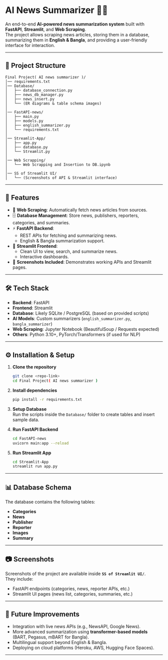 # AI News Summarizer 📰🤖

An end-to-end **AI-powered news summarization system** built with **FastAPI**, **Streamlit**, and **Web Scraping**.  
The project allows scraping news articles, storing them in a database, summarizing them in **English & Bangla**, and providing a user-friendly interface for interaction.  

---

## 📂 Project Structure

```
Final Project( AI news summarizer )/
│── requirements.txt
│── Database/
│   ├── database_connection.py
│   ├── news_db_manager.py
│   ├── news_insert.py
│   └── (ER diagrams & table schema images)
│
│── FastAPI-news/
│   ├── main.py
│   ├── models.py
│   ├── english_summarizer.py
│   └── requirements.txt
│
│── Streamlit-App/
│   ├── app.py
│   ├── database.py
│   └── Streamlit.py
│
│── Web Scrapping/
│   └── Web Scrapping and Insertion to DB.ipynb
│
│── SS of Streamlit UI/
│   └── (Screenshots of API & Streamlit interface)
```

---

## 🚀 Features

- 🔎 **Web Scraping**: Automatically fetch news articles from sources.  
- 🗄 **Database Management**: Store news, publishers, reporters, categories, and summaries.  
- ⚡ **FastAPI Backend**:
  - REST APIs for fetching and summarizing news.  
  - English & Bangla summarization support.  
- 🎨 **Streamlit Frontend**:
  - Clean UI to view, search, and summarize news.  
  - Interactive dashboards.  
- 📸 **Screenshots Included**: Demonstrates working APIs and Streamlit pages.  

---

## 🛠️ Tech Stack

- **Backend**: FastAPI  
- **Frontend**: Streamlit  
- **Database**: Likely SQLite / PostgreSQL (based on provided scripts)  
- **AI Models**: Custom summarizers (`english_summarizer.py`, `bangla_summarizer`)  
- **Web Scraping**: Jupyter Notebook (BeautifulSoup / Requests expected)  
- **Others**: Python 3.10+, PyTorch/Transformers (if used for NLP)  

---

## ⚙️ Installation & Setup

1. **Clone the repository**  
   ```bash
   git clone <repo-link>
   cd Final Project( AI news summarizer )
   ```

2. **Install dependencies**  
   ```bash
   pip install -r requirements.txt
   ```

3. **Setup Database**  
   Run the scripts inside the `Database/` folder to create tables and insert sample data.  

4. **Run FastAPI Backend**  
   ```bash
   cd FastAPI-news
   uvicorn main:app --reload
   ```

5. **Run Streamlit App**  
   ```bash
   cd Streamlit-App
   streamlit run app.py
   ```

---

## 📊 Database Schema

The database contains the following tables:  

- **Categories**  
- **News**  
- **Publisher**  
- **Reporter**  
- **Images**  
- **Summary**  


---

## 📷 Screenshots

Screenshots of the project are available inside **`SS of Streamlit UI/`**.  
They include:  
- FastAPI endpoints (categories, news, reporter APIs, etc.)  
- Streamlit UI pages (news list, categories, summaries, etc.)  

---

## 🔮 Future Improvements

- Integration with live news APIs (e.g., NewsAPI, Google News).  
- More advanced summarization using **transformer-based models** (BART, Pegasus, mBART for Bangla).  
- Multilingual support beyond English & Bangla.  
- Deploying on cloud platforms (Heroku, AWS, Hugging Face Spaces).  

---

